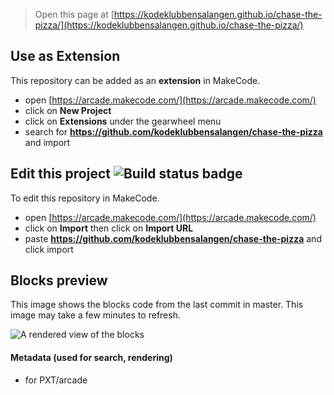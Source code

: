  


> Open this page at [https://kodeklubbensalangen.github.io/chase-the-pizza/](https://kodeklubbensalangen.github.io/chase-the-pizza/)

## Use as Extension

This repository can be added as an **extension** in MakeCode.

* open [https://arcade.makecode.com/](https://arcade.makecode.com/)
* click on **New Project**
* click on **Extensions** under the gearwheel menu
* search for **https://github.com/kodeklubbensalangen/chase-the-pizza** and import

## Edit this project ![Build status badge](https://github.com/kodeklubbensalangen/chase-the-pizza/workflows/MakeCode/badge.svg)

To edit this repository in MakeCode.

* open [https://arcade.makecode.com/](https://arcade.makecode.com/)
* click on **Import** then click on **Import URL**
* paste **https://github.com/kodeklubbensalangen/chase-the-pizza** and click import

## Blocks preview

This image shows the blocks code from the last commit in master.
This image may take a few minutes to refresh.

![A rendered view of the blocks](https://github.com/kodeklubbensalangen/chase-the-pizza/raw/master/.github/makecode/blocks.png)

#### Metadata (used for search, rendering)

* for PXT/arcade
<script src="https://makecode.com/gh-pages-embed.js"></script><script>makeCodeRender("{{ site.makecode.home_url }}", "{{ site.github.owner_name }}/{{ site.github.repository_name }}");</script>
